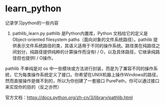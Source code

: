 # learn_python
记录学习python的一些内容

1. pathlib_learn.py
pathlib 是Python内置库，Python 文档给它的定义是 Object-oriented filesystem paths（面向对象的文件系统路径）。pathlib 提供表示文件系统路径的类，其语义适用于不同的操作系统。路径类在纯路径之间划分，纯路径提供纯粹的计算操作而没有I / O，以及具体路径，它继承纯路径但也提供I / O操作。

pathlib 不单纯是对 os 中一些模块或方法进行封装，而是为了兼容不同的操作系统，它为每类操作系统定义了接口。你希望在UNIX机器上操作Windows的路径，然而直接操作是做不到的，所以为你创建了一套接口 PurePath，你可以通过接口来实现你的目的（反之亦然）

官方文档：https://docs.python.org/zh-cn/3/library/pathlib.html

